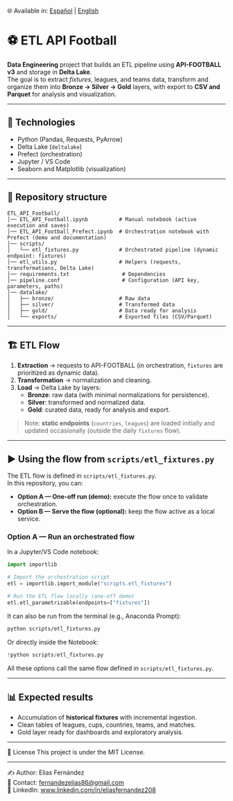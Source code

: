 🌐 Available in: [Español](README.md) | [English](README_EN.md)

# ⚽ ETL API Football

**Data Engineering** project that builds an ETL pipeline using **API-FOOTBALL v3** and storage in **Delta Lake**.  
The goal is to extract *fixtures*, leagues, and teams data, transform and organize them into **Bronze → Silver → Gold** layers, with export to **CSV and Parquet** for analysis and visualization.

---

## 🚀 Technologies
- Python (Pandas, Requests, PyArrow)  
- Delta Lake (`deltalake`)  
- Prefect (orchestration)  
- Jupyter / VS Code  
- Seaborn and Matplotlib (visualization)

---

## 📂 Repository structure
```plaintext
ETL_API_Football/
│── ETL_API_Football.ipynb          # Manual notebook (active execution and saves)
│── ETL_API_Football_Prefect.ipynb  # Orchestration notebook with Prefect (demo and documentation)
│── scripts/
│   └── etl_fixtures.py             # Orchestrated pipeline (dynamic endpoint: fixtures)
│── etl_utils.py                    # Helpers (requests, transformations, Delta Lake)
│── requirements.txt                 # Dependencies
│── pipeline.conf                    # Configuration (API key, parameters, paths)
│── datalake/
│   ├── bronze/                     # Raw data
│   ├── silver/                     # Transformed data
│   ├── gold/                       # Data ready for analysis
│   └── exports/                    # Exported files (CSV/Parquet)
```

---

## 🏗️ ETL Flow
1. **Extraction** → requests to API-FOOTBALL (in orchestration, `fixtures` are prioritized as dynamic data).  
2. **Transformation** → normalization and cleaning.  
3. **Load** → Delta Lake by layers:  
   - **Bronze**: raw data (with minimal normalizations for persistence).  
   - **Silver**: transformed and normalized data.  
   - **Gold**: curated data, ready for analysis and export.  

> Note: **static endpoints** (`countries`, `leagues`) are loaded initially and updated occasionally (outside the daily `fixtures` flow).  

---

## ▶️ Using the flow from `scripts/etl_fixtures.py`

The ETL flow is defined in `scripts/etl_fixtures.py`.  
In this repository, you can:

- **Option A — One-off run (demo):** execute the flow once to validate orchestration.  
- **Option B — Serve the flow (optional):** keep the flow active as a local service.  

### Option A — Run an orchestrated flow

In a Jupyter/VS Code notebook:

```python
import importlib

# Import the orchestration script
etl = importlib.import_module("scripts.etl_fixtures")

# Run the ETL flow locally (one-off demo)
etl.etl_parametrizable(endpoints=["fixtures"])
```

It can also be run from the terminal (e.g., Anaconda Prompt):

```bash
python scripts/etl_fixtures.py
```

Or directly inside the Notebook:

```python
!python scripts/etl_fixtures.py
```

All these options call the same flow defined in `scripts/etl_fixtures.py`.

---

## 📊 Expected results
- Accumulation of **historical fixtures** with incremental ingestion.  
- Clean tables of leagues, cups, countries, teams, and matches.  
- Gold layer ready for dashboards and exploratory analysis.

---

📄 License
This project is under the MIT License.

---

✍️ Author: Elias Fernández  
📧 Contact: fernandezelias86@gmail.com  
🔗 LinkedIn: www.linkedin.com/in/eliasfernandez208
